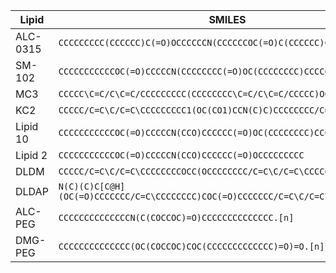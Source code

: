 | Lipid                 | SMILES                                                                                                
|-----------------------|----------------------------------------------------------------------------
| ALC-0315              | `CCCCCCCCC(CCCCCC)C(=O)OCCCCCCN(CCCCCCOC(=O)C(CCCCCC)CCCCCCCC)CCCCO`
| SM-102                | `CCCCCCCCCCCOC(=O)CCCCCN(CCCCCCCC(=O)OC(CCCCCCCC)CCCCCCCC)CCO`             
| MC3                   | `CCCCC\C=C/C\C=C/CCCCCCCCC(CCCCCCCC\C=C/C\C=C/CCCCC)OC(=O)CCCN(C)C`                    
| KC2                   | `CCCCC/C=C\C/C=C\CCCCCCCCC1(OC(CO1)CCN(C)C)CCCCCCCC/C=C\C/C=C\CCCCC`                       
| Lipid 10 	            | `CCCCCCCCCCCOC(=O)CCCCCN(CCO)CCCCCC(=O)OC(CCCCCCCC)CCCCCCCCCC`
| Lipid 2               | `CCCCCCCCCCCOC(=O)CCCCCN(CCO)CCCCCC(=O)OCCCCCCCCC`
| DLDM                  | `CCCCC/C=C\C/C=C\CCCCCCCCOCC(OCCCCCCCC/C=C\C/C=C\CCCCC)CN(C)C`
| DLDAP                 | `N(C)(C)C[C@H](OC(=O)CCCCCCC/C=C\CCCCCCCC)COC(=O)CCCCCCC/C=C\C/C=C\CCCCC`
| ALC-PEG               | `CCCCCCCCCCCCCCN(C(COCCOC)=O)CCCCCCCCCCCCCC.[n]`                     
| DMG-PEG               | `CCCCCCCCCCCCCC(OC(COCCOC)COC(CCCCCCCCCCCCC)=O)=O.[n]`   

